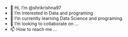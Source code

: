 - 👋 Hi, I’m @shrikrishna97
- 👀 I’m interested in Data and programing 
- 🌱 I’m currently learning Data Science and programing.
- 💞️ I’m looking to collaborate on ...
- 📫 How to reach me ...

<!---
shrikrishna97/shrikrishna97 is a ✨ special ✨ repository because its `README.md` (this file) appears on your GitHub profile.
You can click the Preview link to take a look at your changes.
--->
